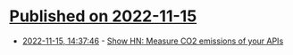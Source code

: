 # [Published on 2022-11-15](index.md)

* [2022-11-15, 14:37:46](https://news.ycombinator.com/item?id=33609627) - [Show HN: Measure CO2 emissions of your APIs](https://docs.stepci.com/guides/co2-testing.html)
